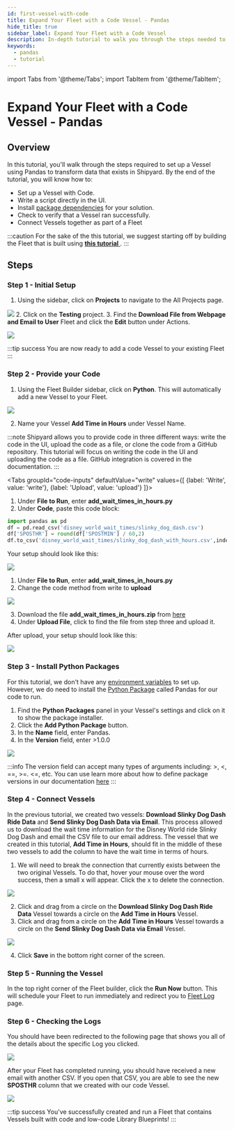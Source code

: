 ```yaml
---
id: first-vessel-with-code
title: Expand Your Fleet with a Code Vessel - Pandas
hide_title: true
sidebar_label: Expand Your Fleet with a Code Vessel
description: In-depth tutorial to walk you through the steps needed to set up a Pandas Vessel.
keywords:
  - pandas
  - tutorial
---
```


import Tabs from '@theme/Tabs';
import TabItem from '@theme/TabItem';

# Expand Your Fleet with a Code Vessel - Pandas

## Overview

In this tutorial, you'll walk through the steps required to set up a Vessel using Pandas to transform data that exists in Shipyard. By the end of the tutorial, you will know how to:

- Set up a Vessel with Code.
- Write a script directly in the UI.
- Install [package dependencies](../reference/requirements/external-package-dependencies.md) for your solution.
- Check to verify that a Vessel ran successfully.
- Connect Vessels together as part of a Fleet

:::caution
For the sake of the this tutorial, we suggest starting off by building the Fleet that is built using [**this tutorial** ](first-fleet.md).
:::
## Steps

### Step 1 - Initial Setup

1. Using the sidebar, click on **Projects** to navigate to the All Projects page.

  ![](../.gitbook/assets/shipyard_2022_05_05_09_41_15.png)
2. Click on the **Testing** project.
3. Find the **Download File from Webpage and Email to User** Fleet and click the **Edit** button under Actions.
   
  ![](../.gitbook/assets/shipyard_2022_05_05_09_44_43.png)

:::tip success
You are now ready to add a code Vessel to your existing Fleet
:::

### Step 2 - Provide your Code

1. Using the Fleet Builder sidebar, click on **Python**. This will automatically add a new Vessel to your Fleet.

  ![](../.gitbook/assets/shipyard_2022_05_05_09_55_27.png)

2. Name your Vessel **Add Time in Hours** under Vessel Name.

:::note
Shipyard allows you to provide code in three different ways: write the code in the UI, upload the code as a file, or clone the code from a GitHub repository. This tutorial will focus on writing the code in the UI and uploading the code as a file. GitHub integration is covered in the documentation. 
:::

<Tabs
groupId="code-inputs"
defaultValue="write"
values={[
{label: 'Write', value: 'write'},
{label: 'Upload', value: 'upload'}
]}>
<TabItem value="write">

1. Under **File to Run**, enter **add_wait_times_in_hours.py**
2. Under **Code**, paste this code block:

```python
import pandas as pd
df = pd.read_csv('disney_world_wait_times/slinky_dog_dash.csv')
df['SPOSTHR'] = round(df['SPOSTMIN'] / 60,2)
df.to_csv('disney_world_wait_times/slinky_dog_dash_with_hours.csv',index = None)
```

Your setup should look like this:

  ![](../.gitbook/assets/shipyard_2022_05_05_14_18_16.png)
</TabItem>
<TabItem value="upload">

1. Under **File to Run**, enter **add_wait_times_in_hours.py**
2. Change the code method from write to **upload**

  ![](../.gitbook/assets/shipyard_2022_05_05_14_22_19.png)

3. Download the file **add_wait_times_in_hours.zip** from [here](https://drive.google.com/file/d/1DgqjHlQv5l7UwM1ne_Nh9Q17U1sNg33v/view?usp=sharing)
4. Under **Upload File**, click to find the file from step three and upload it. 

After upload, your setup should look like this:

  ![](../.gitbook/assets/shipyard_2022_05_05_14_30_40.png)

</TabItem>
</Tabs>

### Step 3 - Install Python Packages

For this tutorial, we don't have any [environment variables](../reference/requirements/environment-variables.md) to set up. However, we do need to install the [Python Package](../reference/requirements/external-package-dependencies.md) called Pandas for our code to run. 

1. Find the **Python Packages** panel in your Vessel's settings and click on it to show the package installer.
2. Click the **Add Python Package** button.
3. In the **Name** field, enter Pandas.
4. In the **Version** field, enter >1.0.0

![](../.gitbook/assets/shipyard_2022_05_05_14_40_16.png)

:::info
The version field can accept many types of arguments including: >, <, ==, >=. <=, etc. You can use learn more about how to define package versions in our documentation [here](../reference/requirements/external-package-dependencies.md)
:::

### Step 4 - Connect Vessels

In the previous tutorial, we created two vessels: **Download Slinky Dog Dash Ride Data** and **Send Slinky Dog Dash Data via Email**. This process allowed us to download the wait time information for the Disney World ride Slinky Dog Dash and email the CSV file to our email address. The vessel that we created in this tutorial, **Add Time in Hours**, should fit in the middle of these two vessels to add the column to have the wait time in terms of hours. 

1. We will need to break the connection that currently exists between the two original Vessels. To do that, hover your mouse over the word success, then a small x will appear. Click the x to delete the connection.

  ![](../.gitbook/assets/delete_vessel_connection.gif)

2. Click and drag from a circle on the **Download Slinky Dog Dash Ride Data** Vessel towards a circle on the **Add Time in Hours** Vessel.
3. Click and drag from a circle on the **Add Time in Hours** Vessel towards a circle on the **Send Slinky Dog Dash Data via Email** Vessel.

  ![](../.gitbook/assets/shipyard_2022_05_05_14_52_10.png)

4. Click **Save** in the bottom right corner of the screen.


### Step 5 - Running the Vessel

In the top right corner of the Fleet builder, click the **Run Now** button. This will schedule your Fleet to run immediately and redirect you to [Fleet Log](../reference/logs/fleet-logs.md) page.

### Step 6 - Checking the Logs

You should have been redirected to the following page that shows you all of the details about the specific Log you clicked.

![](../.gitbook/assets/shipyard_2022_05_05_14_57_30.png)

After your Fleet has completed running, you should have received a new email with another CSV. If you open that CSV, you are able to see the new **SPOSTHR** column that we created with our code Vessel. 

  ![](../.gitbook/assets/shipyard_2022_05_05_15_01_20.png)

:::tip success
You've successfully created and run a Fleet that contains Vessels built with code and low-code Library Blueprints!
:::

